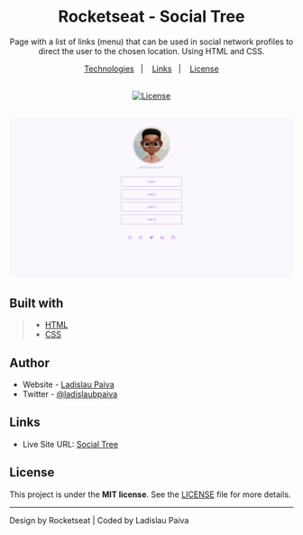 <div align=center>

# Rocketseat - Social Tree

Page with a list of links (menu) that can be used in social network profiles to direct the user to the chosen location. Using HTML and CSS.

</div>


<p align="center">
  <a href="#built-with">Technologies</a>&nbsp;&nbsp;&nbsp;|&nbsp;&nbsp;&nbsp;
  <a href="#Links">Links</a>&nbsp;&nbsp;&nbsp;|&nbsp;&nbsp;&nbsp;
  <a href="#License">License</a>
</p>

<br>

<div align=center>
  <a href="LICENSE">
 <img alt="License" width="100px" src="https://img.shields.io/static/v1?label=license&message=MIT&color=002eff&labelColor=000000">
  </a>
</div>
 <br>

![Design preview for Social Tree coding challenge](./design/desktop-design.png)

## Built with

> - [HTML](https://html.spec.whatwg.org/multipage/)
> - [CSS](https://www.w3.org/Style/CSS/Overview.en.html)

## Author

- Website - [Ladislau Paiva](https://ladislaubpaiva.pages.dev)
- Twitter - [@ladislaubpaiva](https://www.twitter.com/ladislaubpaiva)

## Links

- Live Site URL: [Social Tree](https://ladislaubpaiva.github.io/challenges/social-tree)

## License

This project is under the **MIT license**. See the [LICENSE](LICENSE) file for more details.

---

Design by Rocketseat | Coded by Ladislau Paiva
